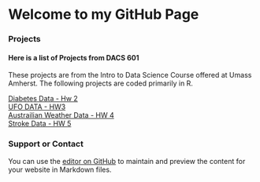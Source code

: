 # Welcome to my GitHub Page

### Projects
#### Here is a list of Projects from DACS 601

These projects are from the Intro to Data Science Course offered at Umass Amherst. The following projects are coded primarily in R.

[Diabetes Data - Hw 2](https://pjsulliv34.github.io/dacss601/HW1+2/Hw2DiabetesData.html) <br />
[UFO DATA - HW3](https://pjsulliv34.github.io/dacss601/HW3/UFOwatchHW3.html) <br />
[Austrailian Weather Data - HW 4](https://pjsulliv34.github.io/dacss601/HW4/AustrailiaWeatherData.html) <br />
[Stroke Data - HW 5](https://pjsulliv34.github.io/dacss601/HW5/HW5_StrokeData.html) <br />

### Support or Contact
You can use the [editor on GitHub](https://github.com/pjsulliv34/dacss601/edit/main/README.md) to maintain and preview the content for your website in Markdown files.

